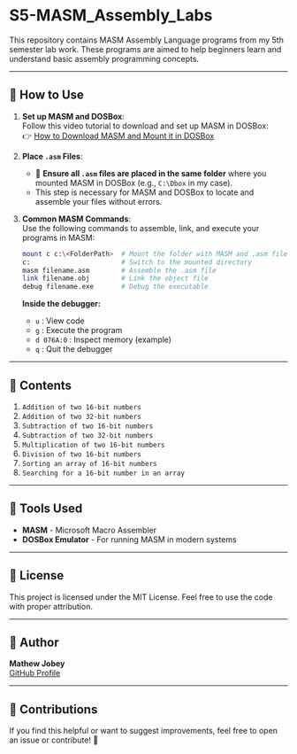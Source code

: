 # S5-MASM_Assembly_Labs

This repository contains MASM Assembly Language programs from my 5th semester lab work. These programs are aimed to help beginners learn and understand basic assembly programming concepts.

---

## 🚀 How to Use

1. **Set up MASM and DOSBox**:  
   Follow this video tutorial to download and set up MASM in DOSBox:  
   👉 [How to Download MASM and Mount it in DOSBox](https://youtu.be/12BUeTAQcKg?si=rfeCpwApQj7sKqKb)

2. **Place `.asm` Files**: 
   - 🔴 **Ensure all `.asm` files are placed in the same folder** where you mounted MASM in DOSBox (e.g., `C:\Dbox` in my case).  
   - This step is necessary for MASM and DOSBox to locate and assemble your files without errors.

3. **Common MASM Commands**:  
   Use the following commands to assemble, link, and execute your programs in MASM:

   ```bash
   mount c c:\<FolderPath>  # Mount the folder with MASM and .asm files
   c:                       # Switch to the mounted directory
   masm filename.asm        # Assemble the .asm file
   link filename.obj        # Link the object file
   debug filename.exe       # Debug the executable
   ```

   **Inside the debugger:**

   - `u` : View code  
   - `g` : Execute the program  
   - `d 076A:0` : Inspect memory (example)  
   - `q` : Quit the debugger
     
---

## 📂 Contents

1. `Addition of two 16-bit numbers`
2. `Addition of two 32-bit numbers`
3. `Subtraction of two 16-bit numbers`
4. `Subtraction of two 32-bit numbers`
5. `Multiplication of two 16-bit numbers`
6. `Division of two 16-bit numbers`
7. `Sorting an array of 16-bit numbers`
8. `Searching for a 16-bit number in an array`

---

## 🔧 Tools Used

- **MASM** - Microsoft Macro Assembler
- **DOSBox Emulator** - For running MASM in modern systems

---

## 📜 License

This project is licensed under the MIT License. Feel free to use the code with proper attribution.

---

## 👤 Author

**Mathew Jobey**  
[GitHub Profile](https://github.com/MathewJobey)

---

## 🌟 Contributions

If you find this helpful or want to suggest improvements, feel free to open an issue or contribute! 🙂
